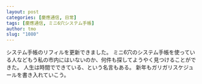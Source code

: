 ```yaml
---
layout: post
categories: [慶應通信, 日常]
tags: [慶應通信, ミニ6穴システム手帳]
author: tmo
slug: "1080"
---
```

システム手帳のリフィルを更新できました。
ミニ6穴のシステム手帳を使っている人などもう私の市内にはいないのか、何件も探してようやく見つけることができた。
人生は時間でできている、という名言もある。
新年もガリガリスケジュールを書き入れていこう。